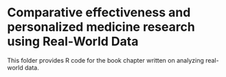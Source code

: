 
<!-- README.md is generated from README.Rmd. Please edit that file -->

# Comparative effectiveness and personalized medicine research using Real-World Data

This folder provides R code for the book chapter written on analyzing
real-world data.

